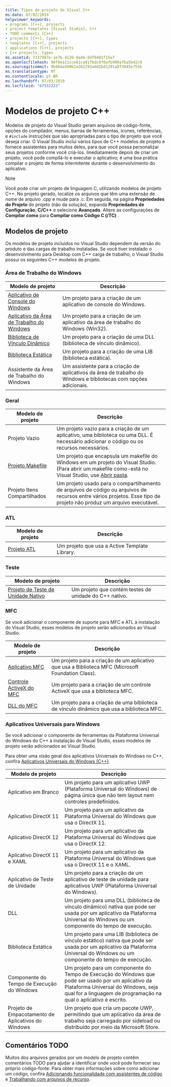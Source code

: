 ```yaml
---
title: Tipos de projeto do Visual C++
ms.date: 07/02/2019
helpviewer_keywords:
- programs [C++], projects
- project templates [Visual Studio], C++
- TODO comments [C++]
- projects [C++], types
- templates [C++], projects
- applications [C++], projects
- C++ projects, types
ms.assetid: 7337987e-1e7b-4120-9a4b-94f0401f15e7
ms.openlocfilehash: 98f8ea11cce61ca91fbdc8f8afb900a7ba5b42c9
ms.sourcegitcommit: 9b904e490b1e262293a602bd1291a8f3045e755b
ms.translationtype: MT
ms.contentlocale: pt-BR
ms.lasthandoff: 07/03/2019
ms.locfileid: "67552223"
---
```

# <a name="c-project-templates"></a>Modelos de projeto C++

Modelos de projeto do Visual Studio geram arquivos de código-fonte, opções do compilador, menus, barras de ferramentas, ícones, referências, e `#include` instruções que são apropriadas para o tipo de projeto que você deseja criar. O Visual Studio inclui vários tipos de C++ modelos de projeto e fornece assistentes para muitos deles, para que você possa personalizar seus projetos conforme você criá-los. Imediatamente depois de criar um projeto, você pode compilá-lo e executar o aplicativo; é uma boa prática compilar o projeto de forma intermitente durante o desenvolvimento do aplicativo.

> [!NOTE]
> Você pode criar um projeto de linguagem C, utilizando modelos de projeto C++. No projeto gerado, localize os arquivos que têm uma extensão de nome de arquivo .cpp e mude para .c. Em seguida, na página **Propriedades do Projeto** do projeto (não da solução), expanda **Propriedades de Configuração**, **C/C++** e selecione **Avançado**. Altere as configurações de **Compilar como** para **Compilar como Código C (/TC)** .

## <a name="project-templates"></a>Modelos de projeto

Os modelos de projeto incluídos no Visual Studio dependem da versão do produto e das cargas de trabalho instaladas. Se você tiver instalado o desenvolvimento para Desktop com C++ carga de trabalho, o Visual Studio possui os seguintes C++ modelos de projeto.

### <a name="windows-desktop"></a>Área de Trabalho do Windows

|Modelo de projeto|Descrição|
|----------------------|-----------------------------|
|[Aplicativo de Console do Windows](../../windows/creating-a-console-application.md)|Um projeto para a criação de um aplicativo de console do Windows.|
|[Aplicativo da Área de Trabalho do Windows](../../windows/walkthrough-creating-windows-desktop-applications-cpp.md)|Um projeto para a criação de um aplicativo da área de trabalho do Windows (Win32).|
|[Biblioteca de Vínculo Dinâmico](../walkthrough-creating-and-using-a-dynamic-link-library-cpp.md)|Um projeto para a criação de uma DLL (biblioteca de vínculo dinâmico).|
|[Biblioteca Estática](../../windows/walkthrough-creating-and-using-a-static-library-cpp.md)|Um projeto para a criação de uma LIB (biblioteca estática).|
|Assistente da Área de Trabalho do Windows|Um assistente para a criação de aplicativos da área de trabalho do Windows e bibliotecas com opções adicionais.|

### <a name="general"></a>Geral

|Modelo de projeto|Descrição|
|----------------------|-----------------------------|
|Projeto Vazio|Um projeto vazio para a criação de um aplicativo, uma biblioteca ou uma DLL. É necessário adicionar o código ou os recursos necessários.|
|[Projeto Makefile](creating-a-makefile-project.md)|Um projeto que encapsula um makefile do Windows em um projeto do Visual Studio. (Para abrir um makefile como-está no Visual Studio, use [Abrir pasta](../open-folder-projects-cpp.md).|
|Projeto Itens Compartilhados|Um projeto usado para o compartilhamento de arquivos de código ou arquivos de recursos entre vários projetos. Esse tipo de projeto não produz um arquivo executável.|

### <a name="atl"></a>ATL

|Modelo de projeto|Descrição|
|----------------------|-----------------------------|
|[Projeto ATL](../../atl/reference/creating-an-atl-project.md)|Um projeto que usa a Active Template Library.|

### <a name="test"></a>Teste

|Modelo de projeto|Descrição|
|----------------------|-----------------------------|
|[Projeto de Teste de Unidade Nativo](/visualstudio/test/writing-unit-tests-for-c-cpp-with-the-microsoft-unit-testing-framework-for-cpp)|Um projeto que contém testes de unidade do C++ nativo.|

### <a name="mfc"></a>MFC

Se você adicionar o componente de suporte para MFC e ATL à instalação do Visual Studio, esses modelos de projeto serão adicionados ao Visual Studio.

|Modelo de projeto|Descrição|
|----------------------|-----------------------------|
|[Aplicativo MFC](../../mfc/reference/creating-an-mfc-application.md)|Um projeto para a criação de um aplicativo que usa a Biblioteca MFC (Microsoft Foundation Class).|
|[Controle ActiveX do MFC](../../mfc/reference/creating-an-mfc-activex-control.md)|Um projeto para a criação de um controle ActiveX que usa a biblioteca MFC.|
|[DLL do MFC](../../mfc/reference/creating-an-mfc-dll-project.md)|Um projeto para a criação de uma biblioteca de vínculo dinâmico que usa a biblioteca MFC.|

### <a name="windows-universal-apps"></a>Aplicativos Universais para Windows

Se você adicionar o componente de ferramentas da Plataforma Universal do Windows do C++ à instalação do Visual Studio, esses modelos de projeto serão adicionados ao Visual Studio.

Para obter uma visão geral dos aplicativos Universais do Windows no C++, confira [Aplicativos Universais do Windows (C++)](../../cppcx/universal-windows-apps-cpp.md).

|Modelo de projeto|Descrição|
|----------------------|-----------------------------|
|Aplicativo em Branco|Um projeto para um aplicativo UWP (Plataforma Universal do Windows) de página única que não tem layout nem controles predefinidos.|
|Aplicativo DirectX 11|Um projeto para um aplicativo da Plataforma Universal do Windows que usa o DirectX 11.|
|Aplicativo DirectX 12|Um projeto para um aplicativo da Plataforma Universal do Windows que usa o DirectX 12.|
|Aplicativo DirectX 11 e XAML|Um projeto para um aplicativo da Plataforma Universal do Windows que usa o DirectX 11 e o XAML.|
|Aplicativo de Teste de Unidade|Um projeto para a criação de um aplicativo de teste de unidade para aplicativos UWP (Plataforma Universal do Windows).|
|DLL|Um projeto para uma DLL (biblioteca de vínculo dinâmico) nativa que pode ser usada por um aplicativo da Plataforma Universal do Windows ou um componente do tempo de execução.|
|Biblioteca Estática|Um projeto para uma LIB (biblioteca de vínculo estático) nativa que pode ser usada por um aplicativo da Plataforma Universal do Windows ou um componente do tempo de execução.|
|Componente do Tempo de Execução do Windows|Um projeto para um componente do Tempo de Execução do Windows que pode ser usado por um aplicativo da Plataforma Universal do Windows, seja qual for a linguagem de programação na qual o aplicativo é escrito.|
|Projeto de Empacotamento de Aplicativos do Windows|Um projeto que cria um pacote UWP, permitindo que um aplicativo da área de trabalho seja carregado por sideload ou distribuído por meio da Microsoft Store.|

## <a name="todo-comments"></a>Comentários TODO

Muitos dos arquivos gerados por um modelo de projeto contêm comentários TODO para ajudar a identificar onde você pode fornecer seu próprio código-fonte. Para obter mais informações sobre como adicionar um código, confira [Adicionando funcionalidade com assistentes de código](../../ide/adding-functionality-with-code-wizards-cpp.md) e [Trabalhando com arquivos de recurso](../../windows/working-with-resource-files.md).



